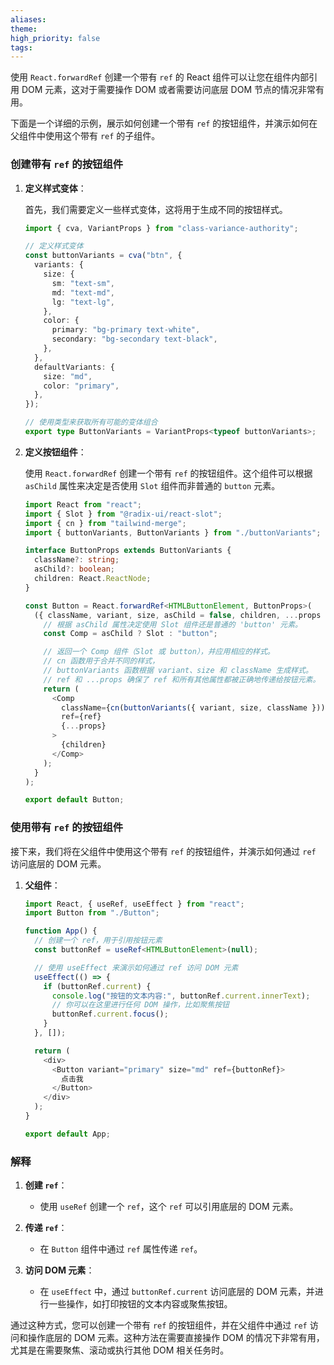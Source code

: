 ```yaml
---
aliases: 
theme: 
high_priority: false
tags:
---
```

使用 `React.forwardRef` 创建一个带有 `ref` 的 React 组件可以让您在组件内部引用 DOM 元素，这对于需要操作 DOM 或者需要访问底层 DOM 节点的情况非常有用。

下面是一个详细的示例，展示如何创建一个带有 `ref` 的按钮组件，并演示如何在父组件中使用这个带有 `ref` 的子组件。

### 创建带有 `ref` 的按钮组件

1. **定义样式变体**：

   首先，我们需要定义一些样式变体，这将用于生成不同的按钮样式。

   ```typescript
   import { cva, VariantProps } from "class-variance-authority";

   // 定义样式变体
   const buttonVariants = cva("btn", {
     variants: {
       size: {
         sm: "text-sm",
         md: "text-md",
         lg: "text-lg",
       },
       color: {
         primary: "bg-primary text-white",
         secondary: "bg-secondary text-black",
       },
     },
     defaultVariants: {
       size: "md",
       color: "primary",
     },
   });

   // 使用类型来获取所有可能的变体组合
   export type ButtonVariants = VariantProps<typeof buttonVariants>;
   ```

2. **定义按钮组件**：

   使用 `React.forwardRef` 创建一个带有 `ref` 的按钮组件。这个组件可以根据 `asChild` 属性来决定是否使用 `Slot` 组件而非普通的 `button` 元素。

   ```typescript
   import React from "react";
   import { Slot } from "@radix-ui/react-slot";
   import { cn } from "tailwind-merge";
   import { buttonVariants, ButtonVariants } from "./buttonVariants";

   interface ButtonProps extends ButtonVariants {
     className?: string;
     asChild?: boolean;
     children: React.ReactNode;
   }

   const Button = React.forwardRef<HTMLButtonElement, ButtonProps>(
     ({ className, variant, size, asChild = false, children, ...props }, ref) => {
       // 根据 asChild 属性决定使用 Slot 组件还是普通的 'button' 元素。
       const Comp = asChild ? Slot : "button";

       // 返回一个 Comp 组件（Slot 或 button），并应用相应的样式。
       // cn 函数用于合并不同的样式，
       // buttonVariants 函数根据 variant、size 和 className 生成样式。
       // ref 和 ...props 确保了 ref 和所有其他属性都被正确地传递给按钮元素。
       return (
         <Comp
           className={cn(buttonVariants({ variant, size, className }))}
           ref={ref} 
           {...props}
         >
           {children}
         </Comp>
       );
     }
   );

   export default Button;
   ```

### 使用带有 `ref` 的按钮组件

接下来，我们将在父组件中使用这个带有 `ref` 的按钮组件，并演示如何通过 `ref` 访问底层的 DOM 元素。

1. **父组件**：

   ```typescript
   import React, { useRef, useEffect } from "react";
   import Button from "./Button";

   function App() {
     // 创建一个 ref，用于引用按钮元素
     const buttonRef = useRef<HTMLButtonElement>(null);

     // 使用 useEffect 来演示如何通过 ref 访问 DOM 元素
     useEffect(() => {
       if (buttonRef.current) {
         console.log("按钮的文本内容:", buttonRef.current.innerText);
         // 你可以在这里进行任何 DOM 操作，比如聚焦按钮
         buttonRef.current.focus();
       }
     }, []);

     return (
       <div>
         <Button variant="primary" size="md" ref={buttonRef}>
           点击我
         </Button>
       </div>
     );
   }

   export default App;
   ```

### 解释

1. **创建 `ref`**：
   - 使用 `useRef` 创建一个 `ref`，这个 `ref` 可以引用底层的 DOM 元素。

2. **传递 `ref`**：
   - 在 `Button` 组件中通过 `ref` 属性传递 `ref`。

3. **访问 DOM 元素**：
   - 在 `useEffect` 中，通过 `buttonRef.current` 访问底层的 DOM 元素，并进行一些操作，如打印按钮的文本内容或聚焦按钮。

通过这种方式，您可以创建一个带有 `ref` 的按钮组件，并在父组件中通过 `ref` 访问和操作底层的 DOM 元素。这种方法在需要直接操作 DOM 的情况下非常有用，尤其是在需要聚焦、滚动或执行其他 DOM 相关任务时。